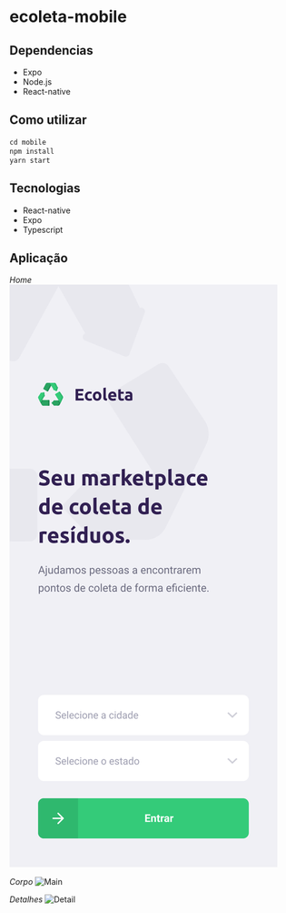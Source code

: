 # ecoleta-mobile
## Dependencias
- Expo
- Node.js
- React-native

## Como utilizar
```
cd mobile
npm install
yarn start
```

## Tecnologias
- React-native
- Expo
- Typescript

## Aplicação
*Home*
![Home](https://github.com/Leozenbergs/ecoleta-mobile/blob/master/assets/home.svg)

*Corpo*
![Main](https://github.com/Leozenbergs/ecoleta-mobile/blob/master/assets/main.svg)

*Detalhes*
![Detail](https://github.com/Leozenbergs/ecoleta-mobile/blob/master/assets/detail.svg)
